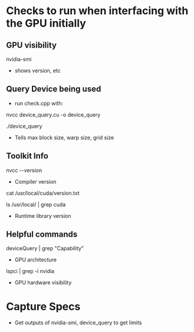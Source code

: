 # Checks to run when interfacing with the GPU initially

## GPU visibility 
nvidia-smi
- shows version, etc

## Query Device being used
- run check.cpp with: 

nvcc device_query.cu -o device_query

./device_query

- Tells max block size, warp size, grid size

## Toolkit Info

nvcc --version
- Compiler version

cat /usr/local/cuda/version.txt

ls /usr/local/ | grep cuda
- Runtime library version

## Helpful commands

deviceQuery | grep "Capability"
-  GPU architecture 

lspci | grep -i nvidia
- GPU hardware visibility

# Capture Specs
- Get outputs of nvidia-smi, device_query to get limits


